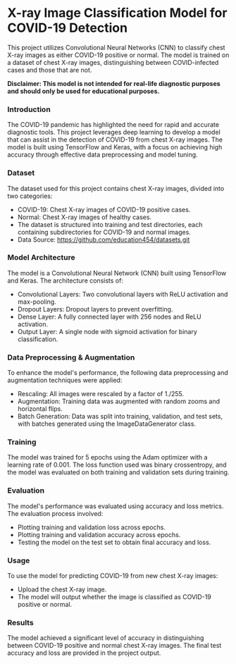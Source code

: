 # X-ray Image Classification Model for COVID-19 Detection
This project utilizes Convolutional Neural Networks (CNN) to classify chest X-ray images as either COVID-19 positive or normal. The model is trained on a dataset of chest X-ray images, distinguishing between COVID-infected cases and those that are not.

__Disclaimer: This model is not intended for real-life diagnostic purposes and should only be used for educational purposes.__

### Introduction
The COVID-19 pandemic has highlighted the need for rapid and accurate diagnostic tools. This project leverages deep learning to develop a model that can assist in the detection of COVID-19 from chest X-ray images. The model is built using TensorFlow and Keras, with a focus on achieving high accuracy through effective data preprocessing and model tuning.

### Dataset
The dataset used for this project contains chest X-ray images, divided into two categories:
- COVID-19: Chest X-ray images of COVID-19 positive cases.
- Normal: Chest X-ray images of healthy cases.
- The dataset is structured into training and test directories, each containing subdirectories for COVID-19 and normal images.
- Data Source: https://github.com/education454/datasets.git

### Model Architecture
The model is a Convolutional Neural Network (CNN) built using TensorFlow and Keras. The architecture consists of:
- Convolutional Layers: Two convolutional layers with ReLU activation and max-pooling.
- Dropout Layers: Dropout layers to prevent overfitting.
- Dense Layer: A fully connected layer with 256 nodes and ReLU activation.
- Output Layer: A single node with sigmoid activation for binary classification.

### Data Preprocessing & Augmentation
To enhance the model's performance, the following data preprocessing and augmentation techniques were applied:
- Rescaling: All images were rescaled by a factor of 1./255.
- Augmentation: Training data was augmented with random zooms and horizontal flips.
- Batch Generation: Data was split into training, validation, and test sets, with batches generated using the ImageDataGenerator class.

### Training
The model was trained for 5 epochs using the Adam optimizer with a learning rate of 0.001. The loss function used was binary crossentropy, and the model was evaluated on both training and validation sets during training.

### Evaluation
The model's performance was evaluated using accuracy and loss metrics. The evaluation process involved:
- Plotting training and validation loss across epochs.
- Plotting training and validation accuracy across epochs.
- Testing the model on the test set to obtain final accuracy and loss.
### Usage
To use the model for predicting COVID-19 from new chest X-ray images:

- Upload the chest X-ray image.
- The model will output whether the image is classified as COVID-19 positive or normal.
### Results
The model achieved a significant level of accuracy in distinguishing between COVID-19 positive and normal chest X-ray images. The final test accuracy and loss are provided in the project output.
